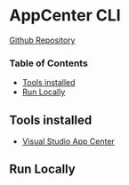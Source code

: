 # AppCenter CLI

[Github Repository](https://github.com/cloudkats/docker-tools/tree/master/appcenter-cli)

<!-- START doctoc generated TOC please keep comment here to allow auto update -->
<!-- DON'T EDIT THIS SECTION, INSTEAD RE-RUN doctoc TO UPDATE -->
### Table of Contents

- [Tools installed](#tools-installed)
- [Run Locally](#run-locally)

<!-- END doctoc generated TOC please keep comment here to allow auto update -->

## Tools installed

- [Visual Studio App Center](https://docs.microsoft.com/en-us/appcenter/cli/)

## Run Locally
